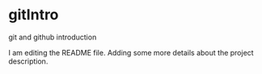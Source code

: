 # gitIntro
git and github introduction

I am editing the README file. Adding some more details about the project description.
